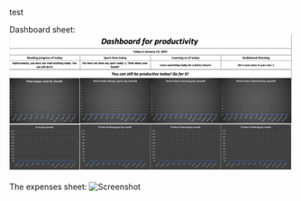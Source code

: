 test

Dashboard sheet:
![Screenshot](Images/dashboard.png)

The expenses sheet:
![Screenshot](Images/gift1.png)
